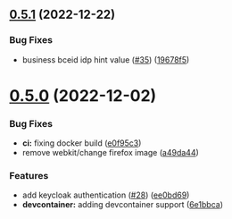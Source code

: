 ## [0.5.1](https://github.com/bcgov/nr-frontend-starting-app/compare/v0.5.0...v0.5.1) (2022-12-22)


### Bug Fixes

* business bceid idp hint value ([#35](https://github.com/bcgov/nr-frontend-starting-app/issues/35)) ([19678f5](https://github.com/bcgov/nr-frontend-starting-app/commit/19678f5ccdd0c801e1663c27da28b5b44e697577))



# [0.5.0](https://github.com/bcgov/nr-frontend-starting-app/compare/v0.4.0...v0.5.0) (2022-12-02)


### Bug Fixes

* **ci:** fixing docker build ([e0f95c3](https://github.com/bcgov/nr-frontend-starting-app/commit/e0f95c3bd8c40a95098b869a7ce1590b89c95313))
* remove webkit/change firefox image ([a49da44](https://github.com/bcgov/nr-frontend-starting-app/commit/a49da4423227101d8150cae07b83f22b490a2829))


### Features

* add keycloak authentication ([#28](https://github.com/bcgov/nr-frontend-starting-app/issues/28)) ([ee0bd69](https://github.com/bcgov/nr-frontend-starting-app/commit/ee0bd69468cbe10dcb614a6d78c8645a01d56eb4))
* **devcontainer:** adding devcontainer support ([6e1bbca](https://github.com/bcgov/nr-frontend-starting-app/commit/6e1bbca88cd035fa4ee9335498ed5b8b6f8b5aa4))



